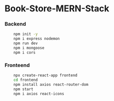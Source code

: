 # Book-Store-MERN-Stack

### Backend
```bash
    npm init -y
    npm i express nodemon
    npm run dev
    npm i mongoose
    npm i cors
```

### Fronteend
```bash
    npx create-react-app frontend
    cd frontend
    npm install axios react-router-dom
    npm start
    npm i axios react-icons
```